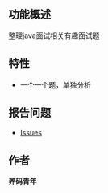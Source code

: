 
## 功能概述

整理java面试相关有趣面试题

## 特性

- 一个一个题，单独分析


## 报告问题

- [Issues](https://github.com/yanhaijing/template.js/issues "report question")

## 作者

**养码青年**




